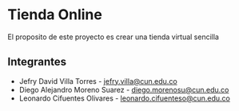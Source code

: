 ﻿# Tienda Online

 
El proposito de este proyecto es crear una tienda virtual sencilla


## Integrantes 
+ Jefry David Villa Torres - jefry.villa@cun.edu.co 
+ Diego Alejandro Moreno Suarez - diego.morenosu@cun.edu.co 
+ Leonardo Cifuentes Olivares - leonardo.cifuenteso@cun.edu.co 
